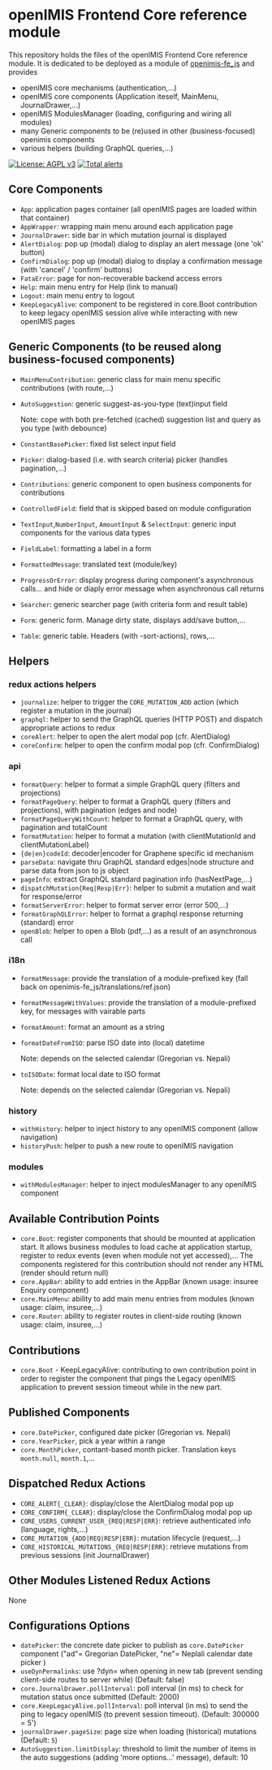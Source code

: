 # openIMIS Frontend Core reference module
This repository holds the files of the openIMIS Frontend Core reference module.
It is dedicated to be deployed as a module of [openimis-fe_js](https://github.com/openimis/openimis-fe_js) and provides 
* openIMIS core mechanisms (authentication,...)
* openIMIS core components (Application iteself, MainMenu, JournalDrawer,...)
* openIMIS ModulesManager (loading, configuring and wiring all modules)
* many Generic components to be (re)used in other (business-focused) openimis components
* various helpers (building GraphQL queries,...)

[![License: AGPL v3](https://img.shields.io/badge/License-AGPL%20v3-blue.svg)](https://www.gnu.org/licenses/agpl-3.0)
[![Total alerts](https://img.shields.io/lgtm/alerts/g/openimis/openimis-fe-core_js.svg?logo=lgtm&logoWidth=18)](https://lgtm.com/projects/g/openimis/openimis-fe-core_js/alerts/)

## Core Components
* `App`: application pages container (all openIMIS pages are loaded within that container)
* `AppWrapper`: wrapping main menu around each application page
* `JournalDrawer`: side bar in which mutation journal is displayed
* `AlertDialog`: pop up (modal) dialog to display an alert message (one 'ok' button)
* `ConfirmDialog`: pop up (modal) dialog to display a confirmation message (with 'cancel' / 'confirm' buttons)
* `FataError`: page for non-recoverable backend access errors
* `Help`: main menu entry for Help (link to manual)
* `Logout`: main menu entry to logout
* `KeepLegacyAlive`: component to be registered in core.Boot contribution to keep legacy openIMIS session alive while interacting with new openIMIS pages

## Generic Components (to be reused along business-focused components)
* `MainMenuContribution`: generic class for main menu specific contributions (with route,...)
* `AutoSuggestion`: generic suggest-as-you-type (text)input field

  Note: cope with both pre-fetched (cached) suggestion list and query as you type (with debounce)
* `ConstantBasePicker`: fixed list select input field
* `Picker`: dialog-based (i.e. with search criteria) picker (handles pagination,...)
* `Contributions`: generic component to open business components for contributions
* `ControlledField`: field that is skipped based on module configuration
* `TextInput`,`NumberInput`, `AmountInput` & `SelectInput`: generic input components for the various data types
* `FieldLabel`: formatting a label in a form
* `FormattedMessage`: translated text (module/key)
* `ProgressOrError`: display progress during component's asynchronous calls... and hide or diaply error message when asynchronous call returns
* `Searcher`: generic searcher page (with criteria form and result table)
* `Form`: generic form. Manage dirty state, displays add/save button,...
* `Table`: generic table. Headers (with -sort-actions), rows,...

## Helpers
### redux actions helpers
* `journalize`: helper to trigger the `CORE_MUTATION_ADD` action (which register a mutation in the journal)
* `graphql`: helper to send the GraphQL queries (HTTP POST) and dispatch appropriate actions to redux
* `coreAlert`: helper to open the alert modal pop (cfr. AlertDialog)
* `coreConfirm`: helper to open the confirm modal pop (cfr. ConfirmDialog)

### api
* `formatQuery`: helper to format a simple GraphQL query (filters and projections)
* `formatPageQuery`: helper to format a GraphQL query (filters and projections), with pagination (edges and node)
* `formatPageQueryWithCount`: helper to format a GraphQL query, with pagination and totalCount 
* `formatMutation`: helper to format a mutation (with clientMutationId and clientMutationLabel)
* `{de|en}codeId`: decoder|encoder for Graphene specific id mechanism
* `parseData`: navigate thru GraphQL standard edges|node structure and parse data from json to js object
* `pageInfo`: extract GraphQL standard pagination info (hasNextPage,...)
* `dispatchMutation{Req|Resp|Err}`: helper to submit a mutation and wait for response/error 
* `formatServerError`: helper to format server error (error 500,...)
* `formatGraphQLError`: helper to format a graphql response returning (standard) error
* `openBlob`: helper to open a Blob (pdf,...) as a result of an asynchronous call

### i18n
* `formatMessage`: provide the translation of a module-prefixed key (fall back on openimis-fe_js/translations/ref.json)
* `formatMessageWithValues`: provide the translation of a module-prefixed key, for messages with vairable parts
* `formatAmount`: format an amount as a string
* `formatDateFromISO`: parse ISO date into (local) datetime

  Note: depends on the selected calendar (Gregorian vs. Nepali)
* `toISODate`: format local date to ISO format

  Note: depends on the selected calendar (Gregorian vs. Nepali)

### history
* `withHistory`: helper to inject history to any openIMIS component (allow navigation)
* `historyPush`: helper to push a new route to openIMIS navigation

### modules
* `withModulesManager`: helper to inject modulesManager to any openiMIS component

## Available Contribution Points
* `core.Boot`: register components that should be mounted at application start. It allows business modules to load cache at application startup, register to redux events (even when module not yet accessed),... The components registered for this contribution should not render any HTML (render should return null)
* `core.AppBar`: ability to add entries in the AppBar (known usage: insuree Enquiry component)
* `core.MainMenu`: ability to add main menu entries from modules (known usage: claim, insuree,...)
* `core.Router`: ability to register routes in client-side routing (known usage: claim, insuree,...)

## Contributions
* `core.Boot` - KeepLegacyAlive: contributing to own contribution point in order to register the component that pings the Legacy openIMIS application to prevent session timeout while in the new part.

## Published Components
* `core.DatePicker`, configured date picker  (Gregorian vs. Nepali)
* `core.YearPicker`, pick a year within a range
* `core.MonthPicker`, contant-based month picker. Translation keys `month.null`, `month.1`,...

## Dispatched Redux Actions
* `CORE_ALERT{_CLEAR}`: display/close the AlertDialog modal pop up
* `CORE_CONFIRM{_CLEAR}`: display/close the ConfirmDialog modal pop up
* `CORE_USERS_CURRENT_USER_{REQ|RESP|ERR}`: retrieve authenticated info (language, rights,...)
* `CORE_MUTATION_{ADD|REQ|RESP|ERR}`: mutation lifecycle (request,...)
* `CORE_HISTORICAL_MUTATIONS_{REQ|RESP|ERR}`: retrieve mutations from previous sessions (init JournalDrawer)


## Other Modules Listened Redux Actions 
None

## Configurations Options
* `datePicker`: the concrete date picker to publish as `core.DatePicker` component ("ad"= Gregorian DatePicker, "ne"= Neplali calendar date picker )
* `useDynPermalinks`: use ?dyn=<Base64-URL> when opening in new tab (prevent sending client-side routes to server while) (Default: false)
* `core.JournalDrawer.pollInterval`: poll interval (in ms) to check for mutation status once submitted (Default: 2000)
* `core.KeepLegacyAlive.pollInterval`: poll interval (in ms) to send the ping to legacy openIMIS (to prevent session timeout). (Default: 300000 = 5')
* `journalDrawer.pageSize`: page size when loading (historical) mutations (Default: `5`)
* `AutoSuggestion.limitDisplay`: threshold to limit the number of items in the auto suggestions (adding 'more options...' message), default: 10
